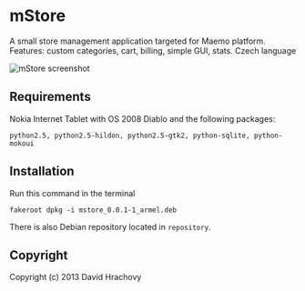 # mStore

A small store management application targeted for Maemo platform. Features: custom categories, cart, billing, simple GUI, stats. Czech language

![mStore screenshot](https://raw.github.com/dayweek/mstore/master/screen.png)

## Requirements

Nokia Internet Tablet with OS 2008 Diablo and the following packages:

```
python2.5, python2.5-hildon, python2.5-gtk2, python-sqlite, python-mokoui
```

## Installation

Run this command in the terminal

```
fakeroot dpkg -i mstore_0.0.1-1_armel.deb
```

There is also Debian repository located in `repository`.

## Copyright

Copyright (c) 2013 David Hrachovy
